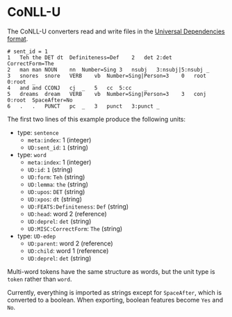 # CoNLL-U

The CoNLL-U converters read and write files in the [Universal Dependencies format](https://universaldependencies.org/format).

```conllu
# sent_id = 1
1	Teh	the	DET	dt	Definiteness=Def	2	det	2:det	CorrectForm=The
2	man	man	NOUN	nn	Number=Sing	3	nsubj	3:nsubj|5:nsubj	_
3	snores	snore	VERB	vb	Number=Sing|Person=3	0	root	0:root	_
4	and	and	CCONJ	cj	_	5	cc	5:cc	_
5	dreams	dream	VERB	vb	Number=Sing|Person=3	3	conj	0:root	SpaceAfter=No
6	.	.	PUNCT	pc	_	3	punct	3:punct	_
```

The first two lines of this example produce the following units:

* type: `sentence`
  * `meta:index`: 1 (integer)
  * `UD:sent_id`: `1` (string)
* type: `word`
  * `meta:index`: 1 (integer)
  * `UD:id`: `1` (string)
  * `UD:form`: `Teh` (string)
  * `UD:lemma`: `the` (string)
  * `UD:upos`: `DET` (string)
  * `UD:xpos`: `dt` (string)
  * `UD:FEATS:Definiteness`: `Def` (string)
  * `UD:head`: word 2 (reference)
  * `UD:deprel`: `det` (string)
  * `UD:MISC:CorrectForm`: `The` (string)
* type: `UD-edep`
  * `UD:parent`: word 2 (reference)
  * `UD:child`: word 1 (reference)
  * `UD:deprel`: `det` (string)

Multi-word tokens have the same structure as words, but the unit type is `token` rather than `word`.

Currently, everything is imported as strings except for `SpaceAfter`, which is converted to a boolean.
When exporting, boolean features become `Yes` and `No`.
